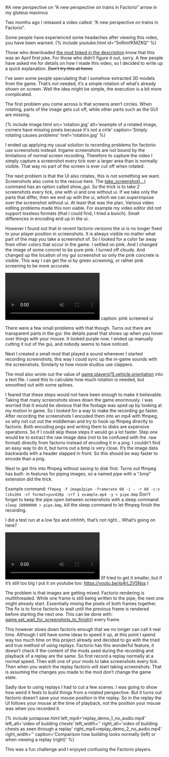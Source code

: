 #A new perspective on “A new perspective on trains in Factorio” <author>arrow in my gluteus maximus</author>

Two months ago I released a video called: “A new perspective on trains in Factorio”.

Some people have experienced some headaches after viewing this video, you have been warned. 
{% include youtube.html id="5nRnnfKMZKQ" %}

Those who downloaded [the mod linked in the description](https://mods.factorio.com/mod/train_perspective) know that this was an April first joke. For those who didn’t figure it out, sorry.
A few people have asked me for details on how I made this video, so I decided to write up a quick explanation. ~~Don't try this at home~~

I’ve seen some people speculating that I somehow extracted 3D models from the game.
That’s not needed, it’s a simple rotation of what’s already shown on screen.
Well the idea might be simple, the execution is a bit more complicated.

The first problem you come across is that screens aren’t circles.
When rotating, parts of the image gets cut off, while other parts such as the GUI are missing.

{% include image.html src='rotation.jpg' alt='example of a rotated image, corners have missing pixels because it's not a cirle' caption='Simply rotating causes problems' href='rotation.jpg' %}

I ended up applying my usual solution to recording problems for factorio: use screenshots instead. Ingame screenshots are not bound by the limitations of normal screen recording. Therefore to capture the video I simply capture a screenshot every tick over a larger area than is normally visible. That way no part of the screen is ever cut off when rotated.

The next problem is that the UI also rotates, this is not something we want.
Screenshots also come to the rescue here. The [take_screenshot(...)](https://lua-api.factorio.com/latest/LuaGameScript.html#LuaGameScript.take_screenshot) command has an option called show_gui. So the trick is to take 2 screenshots every tick, one with ui and one without ui. If we take only the parts that differ, then we end up with the ui, which we can superimpose over the screenshot without ui. At least that was the plan. Various video editing problems made this non viable. For example my video editor did not support lossless formats (that I could find, I tried a bunch). Small differences in encoding end up in the ui.

However I found out that in recent factorio versions the ui is no longer fixed to your player position in screenshots. It is always visible no matter what part of the map you take a screenshot of. So I looked for a color far away from other colors that occur in the game. I settled on pink. And I changed the image of some concret to be pure pink. I turned off clouds. And changed up the location of my gui screenshot so only the pink concrete is visible. This way I can get the ui by green screening, or rather pink screening to be more accurate.

![Not sure how I should include this video](ui.mp4) caption: pink screened ui

There were a few small problems with that though. Turns out there are transparent parts in the gui: the details panel that shows up when you hover over things with your mouse. It looked purple now. I ended up manually cutting it out of the gui, and nobody seems to have noticed. 

Next I created a small mod that played a sound whenever I started recording screenshots, this way I could sync up the in-game sounds with the screenshots. Similarly to how movie studios use clappers.

The mod also wrote out the value of [game.players[1].vehicle.orientation](https://lua-api.factorio.com/latest/LuaEntity.html#LuaEntity.orientation) into a text file. I used this to calculate how much rotation is needed, but smoothed out with some splines.

I feared that these steps would not have been enough to make it believable. Taking that many screenshots slows down the game enormously. I was worried that it would be obvious that the footage was sped up by looking at my motion in game. So I looked for a way to make the recording go faster. After recording the screenshots I encoded them into an mp4 with ffmpeg, so why not cut out the middleman and try to hook up ffmpeg directly to factorio. Both encoding pngs and writing them to disks are expensive operations. So if I could skip these steps it would go a lot faster.
Step one would be to extract the raw image data (not to be confused with the .raw format) directly from factorio instead of encoding it in a png. I couldn’t find an easy way to do it, but turns out a bmp is very close. It’s the image data backwards with a header slapped in front. So this should be way faster to encode than a png.

Next to get this into ffmpeg without saving to disk first. Turns out ffmpeg has built- in features for piping images, so a named pipe with a “.bmp” extension did the trick.

Example command: `ffmpeg -f image2pipe -framerate 60 -i - -r 60 -c:v libx264 -vf format=yuv420p -crf 1 example.mp4 -y < pipe.bmp`
Don’t forget to keep the pipe open between screenshots with a sleep command:
`sleep 10000000 > pipe.bmp`, kill the sleep command to let ffmpeg finish the recording.


I did a test run at a low fps and mhhhh, that’s not right… What’s going on here?

![](render_420_2.mp4) (If tried to get it smaller, but if it’s still too big I put it on youtube too: https://youtu.be/jq4rL2V5Nss )

The problem is that images are getting mixed. Factorio rendering is multithreaded. While one frame is still being written to the pipe, the next one might already start. Essentially mixing the pixels of both frames together.
The fix is to force factorio to wait until the previous frame is rendered before starting the next one. This can be done with: [game.set_wait_for_screenshots_to_finish()](https://lua-api.factorio.com/latest/LuaGameScript.html#LuaGameScript.set_wait_for_screenshots_to_finish) every frame.

This however slows down factorio enough that we no longer can call it real time. Although I still have some ideas to speed it up, at this point I spend way too much time on this project already and decided to go with the tried and true method of using replays.
Factorio has this wonderful feature, it doesn’t check if the content of the mods used during the recording and playback of a replay are the same.
So first record a replay normally at a normal speed. Then edit one of your mods to take screenshots every tick. Then when you watch the replay factorio will start taking screenshots. That is assuming the changes you made to the mod don’t change the game state.

Sadly due to using replays I had to cut a few scenes. I was going to show how weird it feels to build things from a rotated perspective. But it turns out factorio doesn’t save your mouse position in the replay. So in the replay the UI follows your mouse at the time of playback, not the position your mouse was when you recorded it.

{% include juxtapose.html left_mp4='replay_demo_1_no_audio.mp4' left_alt='video of building chests' left_width='' right_alt='video of building chests as seen through a replay' right_mp4=replay_demo_2_no_audio.mp4' right_width='' caption='Comparison how building looks normally (left) or when viewing a replay (right)' %}

This was a fun challenge and I enjoyed confusing the Factorio players.
